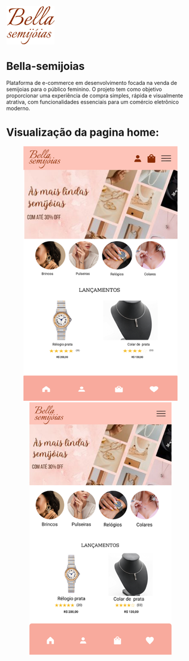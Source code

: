 ![Logo da empresa](src/assets/Bella.png)
# Bella-semijoias
Plataforma de e-commerce em desenvolvimento focada na venda de semijoias para o público feminino. O projeto tem como objetivo proporcionar uma experiência de compra simples, rápida e visualmente atrativa, com funcionalidades essenciais para um comércio eletrônico moderno.

# Visualização da pagina home:

<div align="center">
  <a href="">
    <img src="src/assets/Home desktop.jpg" width="412px"/> 
  </a>

  <a href="">
    <img src="src/assets/Home mobile.jpg" width="380px"/>
  </a>
</div>

